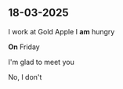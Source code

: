 ## 18-03-2025

I work at Gold Apple
I **am** hungry

**On** Friday

I'm glad to meet you 

No, I don't



